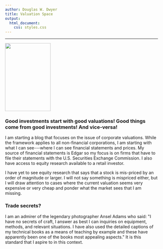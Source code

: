 ```yaml
---
author: Douglas W. Dwyer
title: Valuation Space
output: 
  html_document:
    css: styles.css
---
```


---

[<img src="/./about_files/cliff-event7088.jpg" alt="" width="150px" height="225px" />](https://www.linkedin.com/in/douglas-dwyer-dd/)

### Good investments start with good valuations! Good things come from good investments! And vice-versa!


I am starting a blog that focuses on the issue of corporate valuations. While the framework applies to all non-financial corporations, I am starting with what I can see---where I can see financial statements and prices.  My source of financial statements is Edgar so my focus is on firms that have to file their statements with the U.S. Securities Exchange Commission. I also have access to equity research available to a retail investor.


I have yet to see equity research that says that a stock is mis-priced by an order of magnitude or larger. I will not say something is mispriced either, but I will draw attention to cases where the current valuation seems very expensive or very cheap and ponder what the market sees that I am missing.


### Trade secrets?

I am an admirer of the legendary photographer Ansel Adams who said: "I have no secrets of craft, I answer as best I can inquiries on equipment, methods, and relevant situations. I have also used the detailed captions of my technical books as a means of teaching by example and these have apparently been one of the books most appealing aspects." It is this standard that I aspire to in this context.



